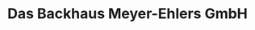 ---
title: "Das Backhaus Meyer-Ehlers GmbH"
url: /leer-ostfriesland/das-backhaus-meyer-ehlers-gmbh/
shop: Bäckerei
---